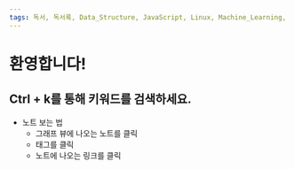 ```yaml
---
tags: 독서, 독서록, Data_Structure, JavaScript, Linux, Machine_Learning, Memo, PHP
---
```


# 환영합니다!

## Ctrl + k를 통해  키워드를 검색하세요.

- 노트 보는 법
    - 그래프 뷰에 나오는 노트를 클릭
    - 태그를 클릭
    - 노트에 나오는 링크를 클릭
